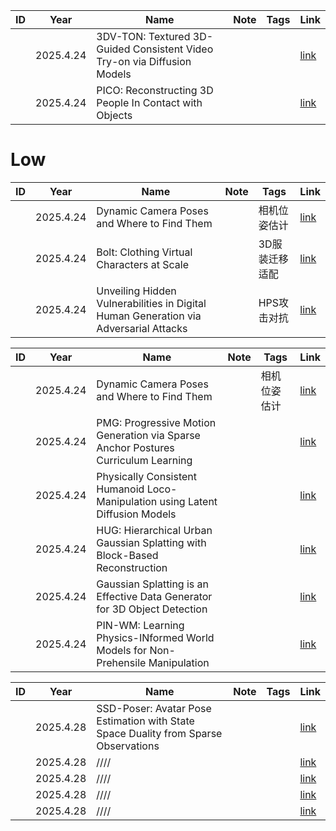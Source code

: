 |ID|Year|Name|Note|Tags|Link|
|---|---|---|---|---|---|
||2025.4.24|3DV-TON: Textured 3D-Guided Consistent Video Try-on via Diffusion Models|||[link](1.md)|
||2025.4.24|PICO: Reconstructing 3D People In Contact with Objects|||[link](4.md)|




# Low

|ID|Year|Name|Note|Tags|Link|
|---|---|---|---|---|---|
||2025.4.24|Dynamic Camera Poses and Where to Find Them||相机位姿估计|[link](2.md)|
||2025.4.24|Bolt: Clothing Virtual Characters at Scale||3D服装迁移适配|[link](3.md)|
||2025.4.24|Unveiling Hidden Vulnerabilities in Digital Human Generation via Adversarial Attacks||HPS攻击对抗|[link](5.md)|

|ID|Year|Name|Note|Tags|Link|
|---|---|---|---|---|---|
||2025.4.24|Dynamic Camera Poses and Where to Find Them||相机位姿估计|[link](2.md)|
||2025.4.24|PMG: Progressive Motion Generation via Sparse Anchor Postures Curriculum Learning|| |[link](6.md)|
||2025.4.24|Physically Consistent Humanoid Loco-Manipulation using Latent Diffusion Models|| |[link](7.md)|
||2025.4.24|HUG: Hierarchical Urban Gaussian Splatting with Block-Based Reconstruction|| |[link](8.md)|
||2025.4.24|Gaussian Splatting is an Effective Data Generator for 3D Object Detection|| |[link](9.md)|
||2025.4.24|PIN-WM: Learning Physics-INformed World Models for Non-Prehensile Manipulation|| |[link](10.md)|

|ID|Year|Name|Note|Tags|Link|
|---|---|---|---|---|---|
||2025.4.28|SSD-Poser: Avatar Pose Estimation with State Space Duality from Sparse Observations|| |[link](11.md)|
||2025.4.28|////|| |[link](12.md)|
||2025.4.28|////|| |[link](13.md)|
||2025.4.28|////|| |[link](14.md)|
||2025.4.28|////|| |[link](15.md)|
